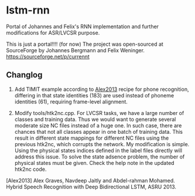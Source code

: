 lstm-rnn
========

Portal of Johannes and Felix's RNN implementation and further modifications for ASR/LVCSR purpose.

This is just a portal!!!! (for now)
The project was open-sourced at SourceForge by Johannes Bergmann and Felix Weninger. https://sourceforge.net/p/currennt

## Changlog
1. Add TIMIT example according to [Alex2013](Alex2013) recipe for phone recognition, differing in that state identities (183) are used instead of phoneme identities (61), requiring frame-level alignment.

2. Modify tools/htk2nc.cpp. For LVCSR tasks, we have a large number of classes and training data. Thus we would want to generate several moderate size NC files instead of a huge one. In such case, there are chances that not all classes appear in one batch of training data. This result in different state mappings for different NC files using the previous htk2nc, which corrupts the network. My modification is simple. Using the physical states indices defined in the label files directly will address this issue. To solve the state adsence problem, the number of physical states must be given. Check the help note in the updated htk2nc code.


[Alex2013] Alex Graves, Navdeep Jaitly and Abdel-rahman Mohamed. Hybrid Speech Recognition with Deep Bidirectional LSTM, ASRU 2013.
